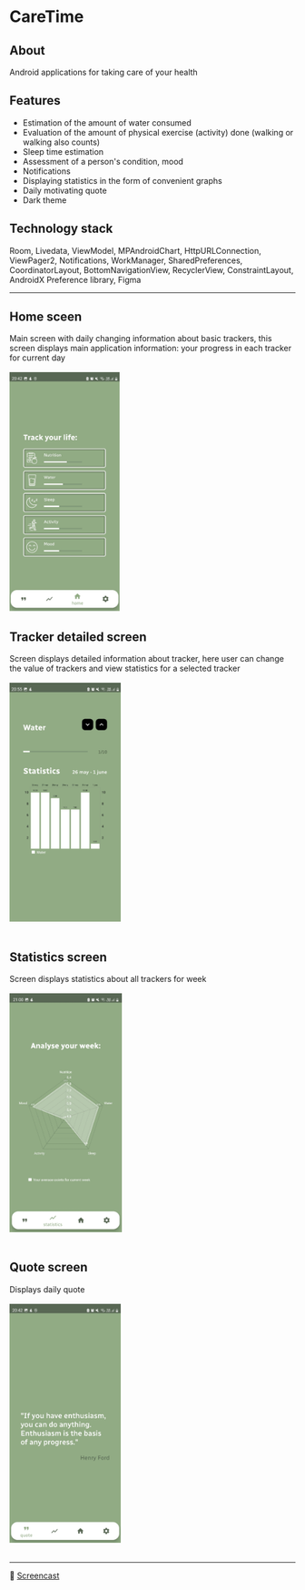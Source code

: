 # CareTime

## About
Android applications for taking care of your health

## Features
- Estimation of the amount of water consumed
- Evaluation of the amount of physical exercise (activity) done (walking or walking also counts)
- Sleep time estimation
- Assessment of a person's condition, mood
- Notifications
- Displaying statistics in the form of convenient graphs
- Daily motivating quote
- Dark theme

## Technology stack
Room, Livedata, ViewModel, MPAndroidChart, HttpURLConnection, ViewPager2, Notifications, WorkManager, SharedPreferences, CoordinatorLayout, BottomNavigationView, RecyclerView, ConstraintLayout, AndroidX Preference library, Figma

____
## Home sceen
Main screen with daily changing information about basic trackers, this screen displays main application information: your progress in each tracker for current day </br> </br>
<img height="420px" src="https://github.com/Odenezhkina/CareTime/blob/hw3/home_menu.png">


## Tracker detailed screen
Screen displays detailed information about tracker, here user can change the value of trackers and view statistics for a selected tracker 
</br>  </br>
<img height="420px" src="https://github.com/Odenezhkina/CareTime/blob/hw3/tracker_detailed.png">
</br> </br>

## Statistics screen
Screen displays statistics about all trackers for week
</br>  </br>
<img height="420px" src="https://github.com/Odenezhkina/CareTime/blob/hw3/anylyse_menu.png">
</br> </br>

## Quote screen
Displays daily quote
</br>  </br>
<img height="420px" src="https://github.com/Odenezhkina/CareTime/blob/hw3/quote_menu.png">
</br> </br>
____
:movie_camera: <a href="https://disk.yandex.ru/i/XMdKPdScW5ykZA">Screencast</a>
